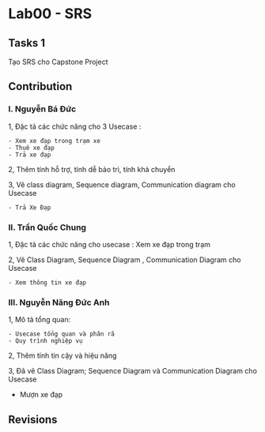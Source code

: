 # Lab00 - SRS

## Tasks 1
  
  Tạo SRS cho Capstone Project
  
## Contribution
  ### **I. Nguyễn Bá Đức**
  
   1, Đặc tả các chức năng cho 3 Usecase :
    
    - Xem xe đạp trong trạm xe
    - Thuê xe đạp
    - Trả xe đạp
    
   2,  Thêm tính hỗ trợ, tính dễ bảo trì, tính khả chuyển
   
   3,  Vẽ class diagram, Sequence diagram, Communication diagram cho Usecase
   
    - Trả Xe Đạp
   
   ### **II. Trần Quốc Chung**
   1, Đặc tả các chức năng cho usecase : Xem xe đạp trong trạm
   
   2, Vẽ Class Diagram, Sequence Diagram , Communication Diagram cho Usecase 
   
    - Xem thông tin xe đạp 
  
  
  ### **III. Nguyễn Năng Đức Anh**
  
  1, Mô tả tổng quan:
  
    - Usecase tổng quan và phân rã
    - Quy trình nghiệp vụ
    
  2, Thêm tính tin cậy và hiệu năng
  
  3, Đã vẽ Class Diagram; Sequence Diagram và Communication Diagram cho Usecase
  - Mượn xe đạp
  
## Revisions
